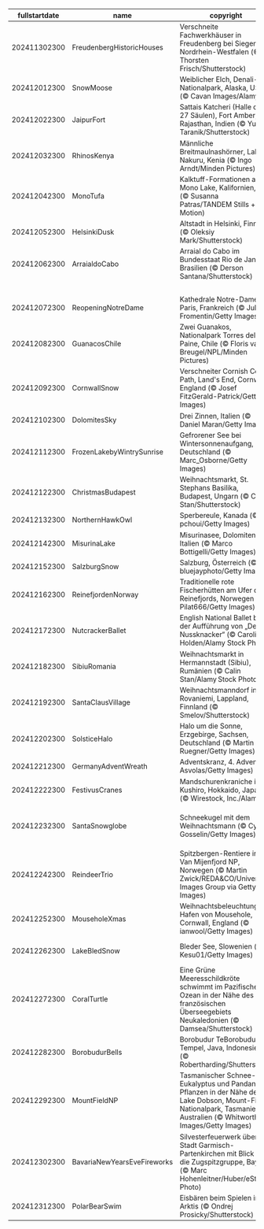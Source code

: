 |fullstartdate|name|copyright|title|image|
|--|--|--|--|--|
202411302300|FreudenbergHistoricHouses|Verschneite Fachwerkhäuser in Freudenberg bei Siegen, Nordrhein-Westfalen (© Thorsten Frisch/Shutterstock)|Zeit der Besinnung|![](/de-DE/2024/12/202411302300FreudenbergHistoricHouses.jpg)|
202412012300|SnowMoose|Weiblicher Elch, Denali-Nationalpark, Alaska, USA (© Cavan Images/Alamy)|Majestät der Wildnis|![](/de-DE/2024/12/202412012300SnowMoose.jpg)|
202412022300|JaipurFort|Sattais Katcheri (Halle der 27 Säulen), Fort Amber, Rajasthan, Indien (© Yury Taranik/Shutterstock)|Das Vermächtnis der Säulen|![](/de-DE/2024/12/202412022300JaipurFort.jpg)|
202412032300|RhinosKenya|Männliche Breitmaulnashörner, Lake Nakuru, Kenia (© Ingo Arndt/Minden Pictures)|In Gefahr, auszusterben|![](/de-DE/2024/12/202412032300RhinosKenya.jpg)|
202412042300|MonoTufa|Kalktuff-Formationen am Mono Lake, Kalifornien, USA (© Susanna Patras/TANDEM Stills + Motion)|Wunder der Natur|![](/de-DE/2024/12/202412042300MonoTufa.jpg)|
202412052300|HelsinkiDusk|Altstadt in Helsinki, Finnland (© Oleksiy Mark/Shutterstock)|Alles Gute Finnland!|![](/de-DE/2024/12/202412052300HelsinkiDusk.jpg)|
202412062300|ArraialdoCabo|Arraial do Cabo im Bundesstaat Rio de Janeiro, Brasilien (© Derson Santana/Shutterstock)|Flucht ins Paradies?|![](/de-DE/2024/12/202412062300ArraialdoCabo.jpg)|
||||![](/de-DE/2024/12/.jpg)|
202412072300|ReopeningNotreDame|Kathedrale Notre-Dame, Paris, Frankreich (© Julien Fromentin/Getty Images)|Das große Comeback|![](/de-DE/2024/12/202412072300ReopeningNotreDame.jpg)|
202412082300|GuanacosChile|Zwei Guanakos, Nationalpark Torres del Paine, Chile (© Floris van Breugel/NPL/Minden Pictures)|Wo die Gipfel den Himmel berühren|![](/de-DE/2024/12/202412082300GuanacosChile.jpg)|
202412092300|CornwallSnow|Verschneiter Cornish Coast Path, Land's End, Cornwall, England (© Josef FitzGerald-Patrick/Getty Images)|Schnee und Gischt im Morgenlicht?|![](/de-DE/2024/12/202412092300CornwallSnow.jpg)|
202412102300|DolomitesSky|Drei Zinnen, Italien (© Daniel Maran/Getty Images)|Die glorreichen Drei|![](/de-DE/2024/12/202412102300DolomitesSky.jpg)|
202412112300|FrozenLakebyWintrySunrise|Gefrorener See bei Wintersonnenaufgang, Deutschland (© Marc_Osborne/Getty Images)|Gefrorenes Blau im Morgenrot|![](/de-DE/2024/12/202412112300FrozenLakebyWintrySunrise.jpg)|
202412122300|ChristmasBudapest|Weihnachtsmarkt, St. Stephans Basilika, Budapest, Ungarn (© Calin Stan/Shutterstock)|Advent rund um die Basilika|![](/de-DE/2024/12/202412122300ChristmasBudapest.jpg)|
202412132300|NorthernHawkOwl|Sperbereule, Kanada (© pchoui/Getty Images)|Wachsame Augen|![](/de-DE/2024/12/202412132300NorthernHawkOwl.jpg)|
202412142300|MisurinaLake|Misurinasee, Dolomiten, Italien (© Marco Bottigelli/Getty Images)|Gespiegelte Schönheit|![](/de-DE/2024/12/202412142300MisurinaLake.jpg)|
202412152300|SalzburgSnow|Salzburg, Österreich (© bluejayphoto/Getty Images)|Musik liegt in der Luft|![](/de-DE/2024/12/202412152300SalzburgSnow.jpg)|
202412162300|ReinefjordenNorway|Traditionelle rote Fischerhütten am Ufer des Reinefjords, Norwegen (© Pilat666/Getty Images)|Ein Hauch von Rot im Winterparadies|![](/de-DE/2024/12/202412162300ReinefjordenNorway.jpg)|
202412172300|NutcrackerBallet|English National Ballet bei der Aufführung von „Der Nussknacker“ (© Caroline Holden/Alamy Stock Photo)|Die Magie des Tanzes|![](/de-DE/2024/12/202412172300NutcrackerBallet.jpg)|
202412182300|SibiuRomania|Weihnachtsmarkt in Hermannstadt (Sibiu), Rumänien (© Calin Stan/Alamy Stock Photo)|Winterlicher Lichterzauber|![](/de-DE/2024/12/202412182300SibiuRomania.jpg)|
202412192300|SantaClausVillage|Weihnachtsmanndorf in Rovaniemi, Lappland, Finnland (© Smelov/Shutterstock)|Ist es schon soweit?|![](/de-DE/2024/12/202412192300SantaClausVillage.jpg)|
202412202300|SolsticeHalo|Halo um die Sonne, Erzgebirge, Sachsen, Deutschland (© Martin Ruegner/Getty Images)|Ode an die Sonne|![](/de-DE/2024/12/202412202300SolsticeHalo.jpg)|
202412212300|GermanyAdventWreath|Adventskranz, 4. Advent (© Asvolas/Getty Images)|Steht es schon vor der Tür?|![](/de-DE/2024/12/202412212300GermanyAdventWreath.jpg)|
202412222300|FestivusCranes|Mandschurenkraniche in Kushiro, Hokkaido, Japan (© Wirestock, Inc./Alamy)|Yin und Yang?|![](/de-DE/2024/12/202412222300FestivusCranes.jpg)|
202412232300|SantaSnowglobe|Schneekugel mit dem Weihnachtsmann (© Cyril Gosselin/Getty Images)|Fröhliche Weihnachten allen heut’, Licht und Liebe für alle Leut’|![](/de-DE/2024/12/202412232300SantaSnowglobe.jpg)|
202412242300|ReindeerTrio|Spitzbergen-Rentiere im Van Mijenfjord NP, Norwegen (© Martin Zwick/REDA&CO/Universal Images Group via Getty Images)|Fröhliches Weihnachtsfest!|![](/de-DE/2024/12/202412242300ReindeerTrio.jpg)|
202412252300|MouseholeXmas|Weihnachtsbeleuchtung im Hafen von Mousehole, Cornwall, England (© ianwool/Getty Images)|Die Ferien gehen weiter|![](/de-DE/2024/12/202412252300MouseholeXmas.jpg)|
202412262300|LakeBledSnow|Bleder See, Slowenien (© Kesu01/Getty Images)|Wenn Wintermärchen wahr werden|![](/de-DE/2024/12/202412262300LakeBledSnow.jpg)|
202412272300|CoralTurtle|Eine Grüne Meeresschildkröte schwimmt im Pazifischen Ozean in der Nähe des französischen Überseegebiets Neukaledonien (© Damsea/Shutterstock)|Schatten im Paradies|![](/de-DE/2024/12/202412272300CoralTurtle.jpg)|
202412282300|BorobudurBells|Borobudur TeBorobudur-Tempel, Java, Indonesien (© Robertharding/Shutterstock)|Auf dem heiligen Berg|![](/de-DE/2024/12/202412282300BorobudurBells.jpg)|
202412292300|MountFieldNP|Tasmanischer Schnee-Eukalyptus und Pandani-Pflanzen in der Nähe des Lake Dobson, Mount-Field-Nationalpark, Tasmanien, Australien (© Whitworth Images/Getty Images)|Ein Park für alle Jahreszeiten|![](/de-DE/2024/12/202412292300MountFieldNP.jpg)|
202412302300|BavariaNewYearsEveFireworks|Silvesterfeuerwerk über der Stadt Garmisch-Partenkirchen mit Blick auf die Zugspitzgruppe, Bayern (© Marc Hohenleitner/Huber/eStock Photo)|Prosit Neujahr!|![](/de-DE/2024/12/202412302300BavariaNewYearsEveFireworks.jpg)|
202412312300|PolarBearSwim|Eisbären beim Spielen in der Arktis (© Ondrej Prosicky/Shutterstock)|Frohes neues Jahr!|![](/de-DE/2024/12/202412312300PolarBearSwim.jpg)|
